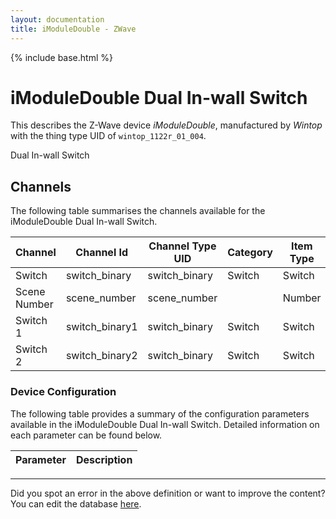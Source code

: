 ```yaml
---
layout: documentation
title: iModuleDouble - ZWave
---
```


{% include base.html %}

# iModuleDouble Dual In-wall Switch

This describes the Z-Wave device *iModuleDouble*, manufactured by *Wintop* with the thing type UID of ```wintop_1122r_01_004```. 

Dual In-wall Switch


## Channels
The following table summarises the channels available for the iModuleDouble Dual In-wall Switch.

| Channel | Channel Id | Channel Type UID | Category | Item Type |
|---------|------------|------------------|----------|-----------|
| Switch | switch_binary | switch_binary | Switch | Switch |
| Scene Number | scene_number | scene_number |  | Number |
| Switch 1 | switch_binary1 | switch_binary | Switch | Switch |
| Switch 2 | switch_binary2 | switch_binary | Switch | Switch |


### Device Configuration
The following table provides a summary of the configuration parameters available in the iModuleDouble Dual In-wall Switch.
Detailed information on each parameter can be found below.

| Parameter   | Description |
|-------------|-------------|


---

Did you spot an error in the above definition or want to improve the content?
You can edit the database [here](http://www.cd-jackson.com/index.php/zwave/zwave-device-database/zwave-device-list/devicesummary/348).
